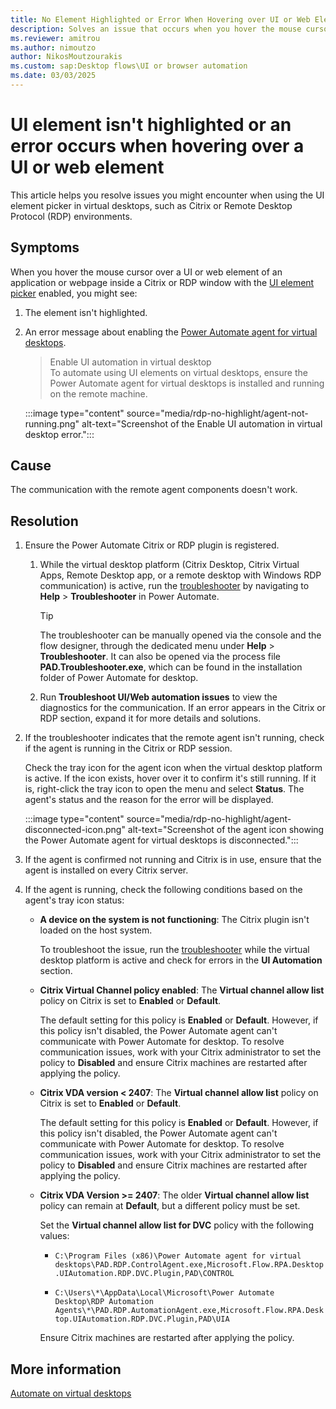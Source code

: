 ```yaml
---
title: No Element Highlighted or Error When Hovering over UI or Web Element
description: Solves an issue that occurs when you hover the mouse cursor over a UI or web element of an application or webpage in Power Automate for desktop.
ms.reviewer: amitrou
ms.author: nimoutzo
author: NikosMoutzourakis
ms.custom: sap:Desktop flows\UI or browser automation
ms.date: 03/03/2025
---
```

# UI element isn't highlighted or an error occurs when hovering over a UI or web element

This article helps you resolve issues you might encounter when using the UI element picker in virtual desktops, such as Citrix or Remote Desktop Protocol (RDP) environments.

## Symptoms

When you hover the mouse cursor over a UI or web element of an application or webpage inside a Citrix or RDP window with the [UI element picker](/power-automate/desktop-flows/ui-elements#ui-elements-types) enabled, you might see:

1. The element isn't highlighted.
2. An error message about enabling the [Power Automate agent for virtual desktops](/power-automate/desktop-flows/virtual-desktops#install-the-power-automate-agent-for-virtual-desktops).

   > Enable UI automation in virtual desktop  
   > To automate using UI elements on virtual desktops, ensure the Power Automate agent for virtual desktops is installed and running on the remote machine.

   :::image type="content" source="media/rdp-no-highlight/agent-not-running.png" alt-text="Screenshot of the Enable UI automation in virtual desktop error.":::

## Cause

The communication with the remote agent components doesn't work.

## Resolution

1. Ensure the Power Automate Citrix or RDP plugin is registered.

   1. While the virtual desktop platform (Citrix Desktop, Citrix Virtual Apps, Remote Desktop app, or a remote desktop with Windows RDP communication) is active, run the [troubleshooter](/power-automate/desktop-flows/troubleshooter) by navigating to **Help** > **Troubleshooter** in Power Automate.

      > [!TIP]
      > The troubleshooter can be manually opened via the console and the flow designer, through the dedicated menu under **Help** > **Troubleshooter**. It can also be opened via the process file **PAD.Troubleshooter.exe**, which can be found in the installation folder of Power Automate for desktop.

   1. Run **Troubleshoot UI/Web automation issues** to view the diagnostics for the communication. If an error appears in the Citrix or RDP section, expand it for more details and solutions.

2. If the troubleshooter indicates that the remote agent isn't running, check if the agent is running in the Citrix or RDP session.

   Check the tray icon for the agent icon when the virtual desktop platform is active. If the icon exists, hover over it to confirm it's still running. If it is, right-click the tray icon to open the menu and select **Status**. The agent's status and the reason for the error will be displayed.

   :::image type="content" source="media/rdp-no-highlight/agent-disconnected-icon.png" alt-text="Screenshot of the agent icon showing the Power Automate agent for virtual desktops is disconnected.":::

3. If the agent is confirmed not running and Citrix is in use, ensure that the agent is installed on every Citrix server.

4. If the agent is running, check the following conditions based on the agent's tray icon status:

   - **A device on the system is not functioning**: The Citrix plugin isn't loaded on the host system.

     To troubleshoot the issue, run the [troubleshooter](/power-automate/desktop-flows/troubleshooter) while the virtual desktop platform is active and check for errors in the **UI Automation** section.

   - **Citrix Virtual Channel policy enabled**: The **Virtual channel allow list** policy on Citrix is set to **Enabled** or **Default**.

     The default setting for this policy is **Enabled** or **Default**. However, if this policy isn't disabled, the Power Automate agent can't communicate with Power Automate for desktop. To resolve communication issues, work with your Citrix administrator to set the policy to **Disabled** and ensure Citrix machines are restarted after applying the policy.

   - **Citrix VDA version < 2407**: The **Virtual channel allow list** policy on Citrix is set to **Enabled** or **Default**.

     The default setting for this policy is **Enabled** or **Default**. However, if this policy isn't disabled, the Power Automate agent can't communicate with Power Automate for desktop. To resolve communication issues, work with your Citrix administrator to set the policy to **Disabled** and ensure Citrix machines are restarted after applying the policy.

   - **Citrix VDA Version >= 2407**: The older **Virtual channel allow list** policy can remain at **Default**, but a different policy must be set.

     Set the **Virtual channel allow list for DVC** policy with the following values:

      - `C:\Program Files (x86)\Power Automate agent for virtual desktops\PAD.RDP.ControlAgent.exe,Microsoft.Flow.RPA.Desktop.UIAutomation.RDP.DVC.Plugin,PAD\CONTROL`
  
      - `C:\Users\*\AppData\Local\Microsoft\Power Automate Desktop\RDP Automation Agents\*\PAD.RDP.AutomationAgent.exe,Microsoft.Flow.RPA.Desktop.UIAutomation.RDP.DVC.Plugin,PAD\UIA`

      Ensure Citrix machines are restarted after applying the policy.

## More information

[Automate on virtual desktops](/power-automate/desktop-flows/virtual-desktops)
